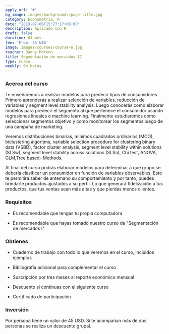```yaml
---
apply_url: '#'
bg_image: images/backgrounds/page-title.jpg
category: Econometría, R
date: "2019-07-06T15:27:17+06:00"
description: Aplicado con R
draft: false
duration: 01 mes
fee: 'From: 45 USD'
image: images/courses/course-6.jpg
teacher: Danny Moreno
title: Segmentación de mercados II
type: curso
weekly: 04 horas
---
```


### Acerca del curso

Te enseñaremos a realizar modelos para predecir tipos de consumidores. Primero aprenderás a realizar selección de variables, reducción de variables y segment level stability analysis. Luego conocerás como elaborar modelos para predecir el segmento al que pertenece el consumidor usando regresiones lineales o machine learning. Finalmente estudiaremos como seleccionar segmentos objetivo y como monitorear los segmentos luego de una campaña de marketing.

Veremos distribuciones binarias, mínimos cuadrados ordinarios (MCO), biclustering algoritms, variable selection procedure for clustering binary data (VSBD), factor cluster analysis, segment level stability within solutions (SLSw), segment level stability across solutions (SLSa), Chi test, ANOVA, GLM,Tree based- Methods.

Al final del curso podrás elaborar modelos para determinar a que grupo se debería clasificar un consumidor en función de variables observables. Esto te permitirá saber de antemano su comportamiento y por tanto, puedes brindarle productos ajustados a su perfil. Lo que generará fidelización a tus productos, que tus ventas sean más altas y que pierdas menos clientes.

### Requisitos

* Es recomendable que tengas tu propia computadora

* Es recomendable que hayas tomado nuestro curso de "Segmentación de mercados I"

### Obtienes

* Cuaderno de trabajo con todo lo que veremos en el curso, incluidos ejemplos

* Bibliografía adicional para complementar el curso

* Suscripción por tres meses al reporte económico mensual

* Descuento si continuas con el siguiente curso

* Certificado de participación


### Inversión

Por persona tiene un valor de 45 USD. Si te acompañan más de dos personas se realiza un descuento grupal.